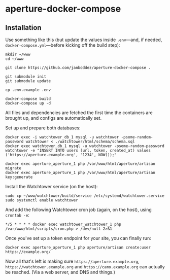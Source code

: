 # aperture-docker-compose

## Installation
Use something like this (but update the values inside `.env`—and, if needed, `docker-compose.yml`—before kicking off the build step):
```
mkdir ~/www
cd ~/www

git clone https://github.com/janboddez/aperture-docker-compose .

git submodule init
git submodule update

cp .env.example .env

docker-compose build
docker-compose up -d
```
All files and dependencies are fetched the first time the containers are brought up, and configs are automatically set.

Set up and prepare both databases:
```
docker exec -i watchtower_db_1 mysql -u watchtower -psome-random-password watchtower < ./watchtower/html/schema/schema.sql
docker exec watchtower_db_1 mysql -u watchtower -psome-random-password watchtower -e "INSERT INTO users (url, token, created_at) values ('https://aperture.example.org', '1234', NOW());"
```

```
docker exec aperture_aperture_1 php /var/www/html/aperture/artisan migrate
docker exec aperture_aperture_1 php /var/www/html/aperture/artisan key:generate
```

Install the Watchtower service (on the host):
```
sudo cp ~/www/watchtower/build/service /etc/systemd/watchtower.service
sudo systemctl enable watchtower
```

And add the following Watchtower cron job (again, on the host), using `crontab -e`:
```
*/5 * * * * docker exec watchtower_watchtower_1 php /var/www/html/scripts/cron.php > /dev/null 2>&1
```

Once you've set up a token endpoint for your site, you can finally run:
```
docker exec aperture_aperture_1 php aperture/artisan create:user https://example.org/
```
Now all that's left is making sure `https://aperture.example.org`, `https://watchtower.example.org` and `https://camo.example.org` can actually be reached. (Via a web server, and DNS and things.)
